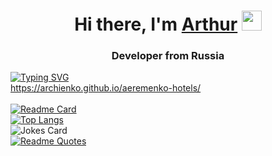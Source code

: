 <h1 align="center">Hi there, I'm <a href="https://github.com/archienko" target="_blank">Arthur</a> 
<img src="https://github.com/blackcater/blackcater/raw/main/images/Hi.gif" height="32"/></h1>
<h3 align="center">Developer from Russia</h3>

[![Typing SVG](https://readme-typing-svg.herokuapp.com?color=%2336BCF7&lines=This+is+hotels+demo-site)](https://git.io/typing-svg)</br>
https://archienko.github.io/aeremenko-hotels/</br></br>
[![Readme Card](https://github-readme-stats.vercel.app/api/pin/?username=archienko&repo=aeremenko-hotels)](https://github.com/archienko/aeremenko-hotels)</br>
[![Top Langs](https://github-readme-stats.vercel.app/api/top-langs/?username=anuraghazra&layout=compact)](https://github.com/anuraghazra/github-readme-stats)</br>
![Jokes Card](https://readme-jokes.vercel.app/api)</br>
[![Readme Quotes](https://quotes-github-readme.vercel.app/api?type=horizontal&theme=dark)](https://github.com/piyushsuthar/github-readme-quotes)</br>
